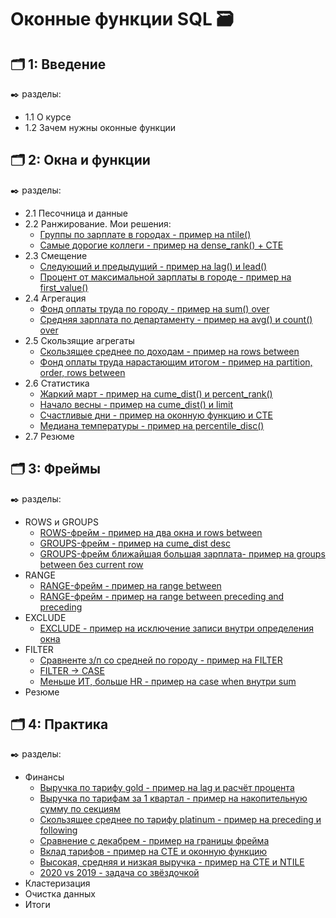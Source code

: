 # Оконные функции SQL 🗃️


## 🗂️ 1: Введение
✒️ разделы:
- 1.1 О курсе
- 1.2 Зачем нужны оконные функции

## 🗂️ 2: Окна и функции
✒️ разделы:
- 2.1 Песочница и данные 
- 2.2 Ранжирование. Мои решения:
  - [Группы по зарплате в городах - пример на ntile()](https://github.com/Malakhova-Natalya/IT_courses/blob/main/Оконные%20функции%20SQL/01%20-%20группы%20по%20зарплате%20в%20городах.txt)
  - [Самые дорогие коллеги - пример на dense_rank() + CTE](https://github.com/Malakhova-Natalya/IT_courses/blob/main/Оконные%20функции%20SQL/02%20-%20самые%20дорогие%20коллеги.txt)
- 2.3 Смещение
  - [Следующий и предыдущий - пример на lag() и lead()](https://github.com/Malakhova-Natalya/IT_courses/blob/main/Оконные%20функции%20SQL/03%20-%20следующий%20и%20предыдущий.txt)
  - [Процент от максимальной зарплаты в городе - пример на first_value()](https://github.com/Malakhova-Natalya/IT_courses/blob/main/Оконные%20функции%20SQL/04%20-%20процент%20от%20максимальной%20зарплаты%20в%20городе.txt)
- 2.4 Агрегация
  - [Фонд оплаты труда по городу - пример на sum() over](https://github.com/Malakhova-Natalya/IT_courses/blob/main/Оконные%20функции%20SQL/05%20-%20фонд%20оплаты%20труда%20по%20городу.txt)
  - [Средняя зарплата по департаменту - пример на avg() и count() over](https://github.com/Malakhova-Natalya/IT_courses/blob/main/Оконные%20функции%20SQL/06%20-%20средняя%20зарплата%20по%20департаменту.txt)
- 2.5 Скользящие агрегаты
  - [Скользящее среднее по доходам - пример на rows between](https://github.com/Malakhova-Natalya/IT_courses/blob/main/Оконные%20функции%20SQL/07%20-%20скользящее%20среднее%20по%20доходам.txt)
  - [Фонд оплаты труда нарастающим итогом - пример на partition, order, rows between](https://github.com/Malakhova-Natalya/IT_courses/blob/main/Оконные%20функции%20SQL/08%20-%20фонд%20оплаты%20труда%20нарастающим%20итогом.txt)
- 2.6 Статистика
  - [Жаркий март - пример на cume_dist() и percent_rank()](https://github.com/Malakhova-Natalya/IT_courses/blob/main/Оконные%20функции%20SQL/09%20-%20жаркий%20март.txt)
  - [Начало весны - пример на cume_dist() и limit](https://github.com/Malakhova-Natalya/IT_courses/blob/main/Оконные%20функции%20SQL/10%20-%20начало%20весны.txt)
  - [Счастливые дни - пример на оконную функцию и CTE](https://github.com/Malakhova-Natalya/IT_courses/blob/main/Оконные%20функции%20SQL/11%20-%20счастливые%20дни.txt)
  - [Медиана температуры - пример на percentile_disc()](https://github.com/Malakhova-Natalya/IT_courses/blob/main/Оконные%20функции%20SQL/12%20-%20медиана%20температуры.txt)
- 2.7 Резюме

## 🗂️ 3: Фреймы
✒️ разделы:  
- ROWS и GROUPS
  - [ROWS-фрейм - пример на два окна и rows between](https://github.com/Malakhova-Natalya/IT_courses/blob/main/Оконные%20функции%20SQL/13%20-%20ROWS-фрейм.txt)
  - [GROUPS-фрейм - пример на cume_dist desc](https://github.com/Malakhova-Natalya/IT_courses/blob/main/Оконные%20функции%20SQL/14%20-%20GROUPS-фрейм.txt)
  - [GROUPS-фрейм ближайшая большая зарплата- пример на groups between без current row](https://github.com/Malakhova-Natalya/IT_courses/blob/main/Оконные%20функции%20SQL/15%20-%20GROUPS-фрейм%20-%20ближайшая%20большая%20зарплата.txt)
- RANGE
  - [RANGE-фрейм - пример на range between](https://github.com/Malakhova-Natalya/IT_courses/blob/main/Оконные%20функции%20SQL/16%20-%20RANGE-фрейм.txt)
  - [RANGE-фрейм - пример на range between preceding and preceding](https://github.com/Malakhova-Natalya/IT_courses/blob/main/Оконные%20функции%20SQL/17%20-%20RANGE-фрейм%20-%20макисмальное%20значение%20среди%20меньших%20в%20диапазоне.txt)
- EXCLUDE
  - [EXCLUDE - пример на исключение записи внутри определения окна](https://github.com/Malakhova-Natalya/IT_courses/blob/main/Оконные%20функции%20SQL/18%20-%20EXCLUDE.txt)
- FILTER
  - [Сравненте з/п со средней по городу - пример на FILTER](https://github.com/Malakhova-Natalya/IT_courses/blob/main/Оконные%20функции%20SQL/19%20-%20сравнение%20зп%20со%20средней%20по%20городу.txt)
  - [FILTER → CASE](https://github.com/Malakhova-Natalya/IT_courses/blob/main/%D0%9E%D0%BA%D0%BE%D0%BD%D0%BD%D1%8B%D0%B5%20%D1%84%D1%83%D0%BD%D0%BA%D1%86%D0%B8%D0%B8%20SQL/20%20-%20FILTER%20%E2%86%92%20CASE.txt)
  - [Меньше ИТ, больше HR - пример на case when внутри sum](https://github.com/Malakhova-Natalya/IT_courses/blob/main/Оконные%20функции%20SQL/21%20-%20Меньше%20ИТ%2C%20больше%20HR.txt)
- Резюме

## 🗂️ 4: Практика
✒️ разделы:  
- Финансы
  - [Выручка по тарифу gold - пример на lag и расчёт процента](https://github.com/Malakhova-Natalya/IT_courses/blob/main/Оконные%20функции%20SQL/22%20-%20выручка%20по%20тарифу%20gold.txt)
  - [Выручка по тарифам за 1 квартал - пример на накопительную сумму по секциям](https://github.com/Malakhova-Natalya/IT_courses/blob/main/Оконные%20функции%20SQL/23%20-%20выручка%20по%20тарифам%20за%201%20квартал.txt)
  - [Скользящее среднее по тарифу platinum - пример на preceding и following](https://github.com/Malakhova-Natalya/IT_courses/blob/main/Оконные%20функции%20SQL/24%20-%20скользящее%20среднее%20по%20тарифу%20platinum.txt)
  - [Сравнение с декабрем - пример на границы фрейма](https://github.com/Malakhova-Natalya/IT_courses/blob/main/Оконные%20функции%20SQL/25%20-%20сравнение%20с%20декабрем.txt)
  - [Вклад тарифов - пример на CTE и оконную функцию](https://github.com/Malakhova-Natalya/IT_courses/blob/main/Оконные%20функции%20SQL/26%20-%20вклад%20тарифов.txt)
  - [Высокая, средняя и низкая выручка - пример на CTE и NTILE](https://github.com/Malakhova-Natalya/IT_courses/blob/main/Оконные%20функции%20SQL/27%20-%20высокая%2C%20средняя%20и%20низкая%20выручка.txt)
  - [2020 vs 2019 - задача со звёздочкой](https://github.com/Malakhova-Natalya/IT_courses/blob/main/Оконные%20функции%20SQL/28%20-%202020%20vs%202019.txt)
- Кластеризация
- Очистка данных
- Итоги
